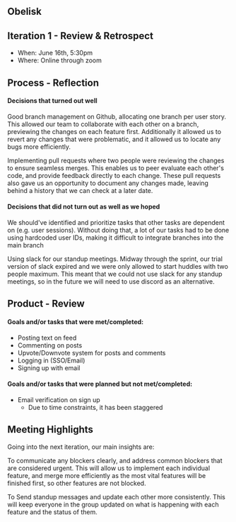## Obelisk

## Iteration 1 - Review & Retrospect

 * When: June 16th, 5:30pm
 * Where: Online through zoom

## Process - Reflection

#### Decisions that turned out well

Good branch management on Github, allocating one branch per user story. This allowed our team to collaborate with each other on a branch, previewing the changes on each feature first. Additionally it allowed us to revert any changes that were problematic, and it allowed us to locate any bugs more efficiently.

Implementing pull requests where two people were reviewing the changes to ensure seamless merges. This enables us to peer evaluate each other's code, and provide feedback directly to each change. These pull requests also gave us an opportunity to document any changes made, leaving behind a history that we can check at a later date.


#### Decisions that did not turn out as well as we hoped

We should've identified and prioritize tasks that other tasks are dependent on (e.g. user sessions). Without doing that, a lot of our tasks had to be done using hardcoded user IDs, making it difficult to integrate branches into the main branch

Using slack for our standup meetings. Midway through the sprint, our trial version of slack expired and we were only allowed to start huddles with two people maximum. This meant that we could not use slack for any standup meetings, so in the future we will need to use discord as an alternative.

## Product - Review

#### Goals and/or tasks that were met/completed:

 - Posting text on feed
 - Commenting on posts
 - Upvote/Downvote system for posts and comments
 - Logging in (SSO/Email)
 - Signing up with email


#### Goals and/or tasks that were planned but not met/completed:

 - Email verification on sign up
     - Due to time constraints, it has been staggered


## Meeting Highlights

Going into the next iteration, our main insights are:

To communicate any blockers clearly, and address common blockers that are considered urgent. This will allow us to implement each individual feature, and merge more efficiently as the most vital features will be finished first, so other features are not blocked.

To Send standup messages and update each other more consistently. This will keep everyone in the group updated on what is happening with each feature and the status of them.
